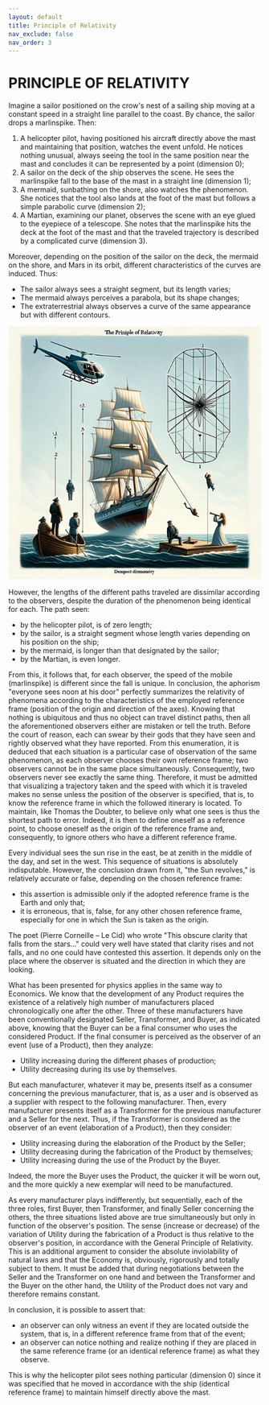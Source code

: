 ```yaml
---
layout: default
title: Principle of Relativity
nav_exclude: false
nav_order: 3
---
```


# PRINCIPLE OF RELATIVITY

Imagine a sailor positioned on the crow's nest of a sailing ship moving at a constant speed in a straight line parallel to the coast. By chance, the sailor drops a marlinspike. Then:

1. A helicopter pilot, having positioned his aircraft directly above the mast and maintaining that position, watches the event unfold. He notices nothing unusual, always seeing the tool in the same position near the mast and concludes it can be represented by a point (dimension 0);
2. A sailor on the deck of the ship observes the scene. He sees the marlinspike fall to the base of the mast in a straight line (dimension 1);
3. A mermaid, sunbathing on the shore, also watches the phenomenon. She notices that the tool also lands at the foot of the mast but follows a simple parabolic curve (dimension 2);
4. A Martian, examining our planet, observes the scene with an eye glued to the eyepiece of a telescope. She notes that the marlinspike hits the deck at the foot of the mast and that the traveled trajectory is described by a complicated curve (dimension 3).

Moreover, depending on the position of the sailor on the deck, the mermaid on the shore, and Mars in its orbit, different characteristics of the curves are induced. Thus:
- The sailor always sees a straight segment, but its length varies;
- The mermaid always perceives a parabola, but its shape changes;
- The extraterrestrial always observes a curve of the same appearance but with different contours.

![relativity.png](/images/relativity.png)

However, the lengths of the different paths traveled are dissimilar according to the observers, despite the duration of the phenomenon being identical for each. The path seen:
- by the helicopter pilot, is of zero length;
- by the sailor, is a straight segment whose length varies depending on his position on the ship;
- by the mermaid, is longer than that designated by the sailor;
- by the Martian, is even longer.

From this, it follows that, for each observer, the speed of the mobile (marlinspike) is different since the fall is unique. In conclusion, the aphorism "everyone sees noon at his door" perfectly summarizes the relativity of phenomena according to the characteristics of the employed reference frame (position of the origin and direction of the axes). Knowing that nothing is ubiquitous and thus no object can travel distinct paths, then all the aforementioned observers either are mistaken or tell the truth. Before the court of reason, each can swear by their gods that they have seen and rightly observed what they have reported. From this enumeration, it is deduced that each situation is a particular case of observation of the same phenomenon, as each observer chooses their own reference frame; two observers cannot be in the same place simultaneously. Consequently, two observers never see exactly the same thing. Therefore, it must be admitted that visualizing a trajectory taken and the speed with which it is traveled makes no sense unless the position of the observer is specified, that is, to know the reference frame in which the followed itinerary is located. To maintain, like Thomas the Doubter, to believe only what one sees is thus the shortest path to error. Indeed, it is then to define oneself as a reference point, to choose oneself as the origin of the reference frame and, consequently, to ignore others who have a different reference frame.

Every individual sees the sun rise in the east, be at zenith in the middle of the day, and set in the west. This sequence of situations is absolutely indisputable. However, the conclusion drawn from it, "the Sun revolves," is relatively accurate or false, depending on the chosen reference frame:
- this assertion is admissible only if the adopted reference frame is the Earth and only that;
- it is erroneous, that is, false, for any other chosen reference frame, especially for one in which the Sun is taken as the origin.

The poet (Pierre Corneille – Le Cid) who wrote "This obscure clarity that falls from the stars..." could very well have stated that clarity rises and not falls, and no one could have contested this assertion. It depends only on the place where the observer is situated and the direction in which they are looking.

What has been presented for physics applies in the same way to Economics. We know that the development of any Product requires the existence of a relatively high number of manufacturers placed chronologically one after the other. Three of these manufacturers have been conventionally designated Seller, Transformer, and Buyer, as indicated above, knowing that the Buyer can be a final consumer who uses the considered Product. If the final consumer is perceived as the observer of an event (use of a Product), then they analyze:
- Utility increasing during the different phases of production;
- Utility decreasing during its use by themselves.

But each manufacturer, whatever it may be, presents itself as a consumer concerning the previous manufacturer, that is, as a user and is observed as a supplier with respect to the following manufacturer. Then, every manufacturer presents itself as a Transformer for the previous manufacturer and a Seller for the next. Thus, if the Transformer is considered as the observer of an event (elaboration of a Product), then they consider:
- Utility increasing during the elaboration of the Product by the Seller;
- Utility decreasing during the fabrication of the Product by themselves;
- Utility increasing during the use of the Product by the Buyer.

Indeed, the more the Buyer uses the Product, the quicker it will be worn out, and the more quickly a new exemplar will need to be manufactured.

As every manufacturer plays indifferently, but sequentially, each of the three roles, first Buyer, then Transformer, and finally Seller concerning the others, the three situations listed above are true simultaneously but only in function of the observer's position. The sense (increase or decrease) of the variation of Utility during the fabrication of a Product is thus relative to the observer's position, in accordance with the General Principle of Relativity. This is an additional argument to consider the absolute inviolability of natural laws and that the Economy is, obviously, rigorously and totally subject to them. It must be added that during negotiations between the Seller and the Transformer on one hand and between the Transformer and the Buyer on the other hand, the Utility of the Product does not vary and therefore remains constant.

In conclusion, it is possible to assert that:
- an observer can only witness an event if they are located outside the system, that is, in a different reference frame from that of the event;
- an observer can notice nothing and realize nothing if they are placed in the same reference frame (or an identical reference frame) as what they observe.

This is why the helicopter pilot sees nothing particular (dimension 0) since it was specified that he moved in accordance with the ship (identical reference frame) to maintain himself directly above the mast.
